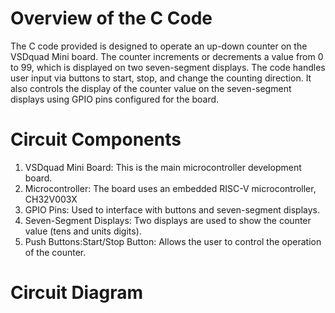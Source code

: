 # Overview of the C Code
The C code provided is designed to operate an up-down counter on the VSDquad Mini board. The counter increments or decrements a value from 0 to 99, which is displayed on two seven-segment displays. The code handles user input via buttons to start, stop, and change the counting direction. It also controls the display of the counter value on the seven-segment displays using GPIO pins configured for the board.

# Circuit Components
1) VSDquad Mini Board: This is the main microcontroller development board.
2) Microcontroller: The board uses an embedded RISC-V microcontroller, CH32V003X
3) GPIO Pins: Used to interface with buttons and seven-segment displays.
4) Seven-Segment Displays: Two displays are used to show the counter value (tens and units digits).
5) Push Buttons:Start/Stop Button: Allows the user to control the operation of the counter.

# Circuit Diagram



